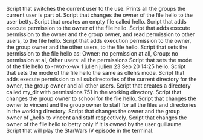 Script that switches the current user to the use.
Prints all the groups the current user is part of.
Script that changes the owner of the file hello to the user betty.
Script that creates an empty file called hello.
Script that adds execute permission to the owner of the file hello.
Script that adds execute permission to the owner and the group owner, and read permission to other users, to the file hello.
Script that adds execution permission to the owner, the group owner and the other users, to the file hello.
Script that sets the permission to the file hello as: Owner: no permission at all, Group: no permission at al, Other users: all the permissions
Script that sets the mode of the file hello to -rwxr-x-wx 1 julien julien 23 Sep 20 14:25 hello.
Script that sets the mode of the file hello the same as olleh’s mode.
Script that adds execute permission to all subdirectories of the current directory for the owner, the group owner and all other users.
Script that creates a directory called my_dir with permissions 751 in the working directory.
Script that changes the group owner to school for the file hello.
Script that changes the owner to vincent and the group owner to staff for all the files and directories in the working directory.
Script that changes the owner and the group owner of _hello to vincent and staff respectively.
Script that changes the owner of the file hello to betty only if it is owned by the user guillaume.
Script that will play the StarWars IV episode in the terminal.
